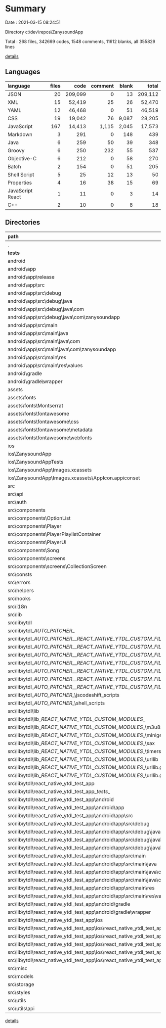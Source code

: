 # Summary

Date : 2021-03-15 08:24:51

Directory c:\dev\repos\ZanysoundApp

Total : 268 files,  342669 codes, 1548 comments, 11612 blanks, all 355829 lines

[details](details.md)

## Languages
| language | files | code | comment | blank | total |
| :--- | ---: | ---: | ---: | ---: | ---: |
| JSON | 20 | 209,099 | 0 | 13 | 209,112 |
| XML | 15 | 52,419 | 25 | 26 | 52,470 |
| YAML | 12 | 46,468 | 0 | 51 | 46,519 |
| CSS | 19 | 19,042 | 76 | 9,087 | 28,205 |
| JavaScript | 167 | 14,413 | 1,115 | 2,045 | 17,573 |
| Markdown | 3 | 291 | 0 | 148 | 439 |
| Java | 6 | 259 | 50 | 39 | 348 |
| Groovy | 6 | 250 | 232 | 55 | 537 |
| Objective-C | 6 | 212 | 0 | 58 | 270 |
| Batch | 2 | 154 | 0 | 51 | 205 |
| Shell Script | 5 | 25 | 12 | 13 | 50 |
| Properties | 4 | 16 | 38 | 15 | 69 |
| JavaScript React | 1 | 11 | 0 | 3 | 14 |
| C++ | 2 | 10 | 0 | 8 | 18 |

## Directories
| path | files | code | comment | blank | total |
| :--- | ---: | ---: | ---: | ---: | ---: |
| . | 268 | 342,669 | 1,548 | 11,612 | 355,829 |
| __tests__ | 1 | 7 | 4 | 4 | 15 |
| android | 14 | 382 | 162 | 87 | 631 |
| android\app | 9 | 259 | 138 | 49 | 446 |
| android\app\release | 1 | 1 | 0 | 0 | 1 |
| android\app\src | 7 | 169 | 27 | 28 | 224 |
| android\app\src\debug | 2 | 66 | 8 | 9 | 83 |
| android\app\src\debug\java | 1 | 59 | 8 | 6 | 73 |
| android\app\src\debug\java\com | 1 | 59 | 8 | 6 | 73 |
| android\app\src\debug\java\com\zanysoundapp | 1 | 59 | 8 | 6 | 73 |
| android\app\src\main | 5 | 103 | 19 | 19 | 141 |
| android\app\src\main\java | 2 | 74 | 17 | 14 | 105 |
| android\app\src\main\java\com | 2 | 74 | 17 | 14 | 105 |
| android\app\src\main\java\com\zanysoundapp | 2 | 74 | 17 | 14 | 105 |
| android\app\src\main\res | 2 | 10 | 2 | 5 | 17 |
| android\app\src\main\res\values | 2 | 10 | 2 | 5 | 17 |
| android\gradle | 1 | 5 | 0 | 1 | 6 |
| android\gradle\wrapper | 1 | 5 | 0 | 1 | 6 |
| assets | 30 | 291,924 | 96 | 9,096 | 301,116 |
| assets\fonts | 30 | 291,924 | 96 | 9,096 | 301,116 |
| assets\fonts\Montserrat | 1 | 81 | 0 | 9 | 90 |
| assets\fonts\fontawesome | 29 | 291,843 | 96 | 9,087 | 301,026 |
| assets\fonts\fontawesome\css | 18 | 18,961 | 76 | 9,078 | 28,115 |
| assets\fonts\fontawesome\metadata | 6 | 220,636 | 0 | 4 | 220,640 |
| assets\fonts\fontawesome\webfonts | 5 | 52,246 | 20 | 5 | 52,271 |
| ios | 7 | 212 | 1 | 35 | 248 |
| ios\ZanysoundApp | 6 | 161 | 1 | 20 | 182 |
| ios\ZanysoundAppTests | 1 | 51 | 0 | 15 | 66 |
| ios\ZanysoundApp\Images.xcassets | 2 | 44 | 0 | 1 | 45 |
| ios\ZanysoundApp\Images.xcassets\AppIcon.appiconset | 1 | 38 | 0 | 0 | 38 |
| src | 204 | 25,522 | 1,272 | 2,365 | 29,159 |
| src\api | 1 | 104 | 0 | 21 | 125 |
| src\auth | 1 | 112 | 7 | 25 | 144 |
| src\components | 46 | 3,581 | 86 | 425 | 4,092 |
| src\components\OptionList | 3 | 57 | 0 | 10 | 67 |
| src\components\Player | 5 | 766 | 10 | 63 | 839 |
| src\components\PlayerPlaylistContainer | 2 | 178 | 27 | 32 | 237 |
| src\components\PlayerUI | 2 | 167 | 0 | 13 | 180 |
| src\components\Song | 1 | 248 | 1 | 29 | 278 |
| src\components\screens | 7 | 489 | 31 | 69 | 589 |
| src\components\screens\CollectionScreen | 3 | 78 | 0 | 11 | 89 |
| src\consts | 3 | 18 | 0 | 5 | 23 |
| src\errors | 2 | 14 | 0 | 4 | 18 |
| src\helpers | 11 | 1,279 | 24 | 292 | 1,595 |
| src\hooks | 7 | 112 | 0 | 29 | 141 |
| src\i18n | 2 | 204 | 0 | 7 | 211 |
| src\lib | 77 | 18,318 | 1,082 | 1,170 | 20,570 |
| src\lib\ytdl | 77 | 18,318 | 1,082 | 1,170 | 20,570 |
| src\lib\ytdl\__AUTO_PATCHER__ | 15 | 1,697 | 109 | 250 | 2,056 |
| src\lib\ytdl\__AUTO_PATCHER__\__REACT_NATIVE_YTDL_CUSTOM_FILES__ | 8 | 1,631 | 89 | 221 | 1,941 |
| src\lib\ytdl\__AUTO_PATCHER__\__REACT_NATIVE_YTDL_CUSTOM_FILES__\lib | 6 | 1,518 | 89 | 166 | 1,773 |
| src\lib\ytdl\__AUTO_PATCHER__\__REACT_NATIVE_YTDL_CUSTOM_FILES__\lib\__REACT_NATIVE_YTDL_CUSTOM_MODULES__ | 5 | 1,452 | 77 | 147 | 1,676 |
| src\lib\ytdl\__AUTO_PATCHER__\__REACT_NATIVE_YTDL_CUSTOM_FILES__\lib\__REACT_NATIVE_YTDL_CUSTOM_MODULES__\m3u8stream | 1 | 28 | 11 | 2 | 41 |
| src\lib\ytdl\__AUTO_PATCHER__\__REACT_NATIVE_YTDL_CUSTOM_FILES__\lib\__REACT_NATIVE_YTDL_CUSTOM_MODULES__\miniget | 1 | 45 | 3 | 11 | 59 |
| src\lib\ytdl\__AUTO_PATCHER__\__REACT_NATIVE_YTDL_CUSTOM_FILES__\lib\__REACT_NATIVE_YTDL_CUSTOM_MODULES__\sax | 2 | 1,369 | 63 | 131 | 1,563 |
| src\lib\ytdl\__AUTO_PATCHER__\__REACT_NATIVE_YTDL_CUSTOM_FILES__\lib\__REACT_NATIVE_YTDL_CUSTOM_MODULES__\timers | 1 | 10 | 0 | 3 | 13 |
| src\lib\ytdl\__AUTO_PATCHER__\jscodeshift_scripts | 2 | 41 | 8 | 16 | 65 |
| src\lib\ytdl\__AUTO_PATCHER__\shell_scripts | 5 | 25 | 12 | 13 | 50 |
| src\lib\ytdl\lib | 27 | 5,756 | 774 | 695 | 7,225 |
| src\lib\ytdl\lib\__REACT_NATIVE_YTDL_CUSTOM_MODULES__ | 18 | 4,042 | 451 | 447 | 4,940 |
| src\lib\ytdl\lib\__REACT_NATIVE_YTDL_CUSTOM_MODULES__\m3u8stream | 1 | 28 | 11 | 2 | 41 |
| src\lib\ytdl\lib\__REACT_NATIVE_YTDL_CUSTOM_MODULES__\miniget | 1 | 45 | 3 | 11 | 59 |
| src\lib\ytdl\lib\__REACT_NATIVE_YTDL_CUSTOM_MODULES__\sax | 2 | 1,369 | 63 | 131 | 1,563 |
| src\lib\ytdl\lib\__REACT_NATIVE_YTDL_CUSTOM_MODULES__\timers | 1 | 10 | 0 | 3 | 13 |
| src\lib\ytdl\lib\__REACT_NATIVE_YTDL_CUSTOM_MODULES__\urllib | 13 | 2,590 | 374 | 300 | 3,264 |
| src\lib\ytdl\lib\__REACT_NATIVE_YTDL_CUSTOM_MODULES__\urllib\.github | 6 | 194 | 0 | 45 | 239 |
| src\lib\ytdl\lib\__REACT_NATIVE_YTDL_CUSTOM_MODULES__\urllib\.github\workflows | 6 | 194 | 0 | 45 | 239 |
| src\lib\ytdl\react_native_ytdl_test_app | 31 | 10,637 | 199 | 167 | 11,003 |
| src\lib\ytdl\react_native_ytdl_test_app\__tests__ | 1 | 7 | 4 | 4 | 15 |
| src\lib\ytdl\react_native_ytdl_test_app\android | 13 | 372 | 162 | 92 | 626 |
| src\lib\ytdl\react_native_ytdl_test_app\android\app | 8 | 256 | 138 | 53 | 447 |
| src\lib\ytdl\react_native_ytdl_test_app\android\app\src | 7 | 164 | 27 | 30 | 221 |
| src\lib\ytdl\react_native_ytdl_test_app\android\app\src\debug | 2 | 65 | 8 | 9 | 82 |
| src\lib\ytdl\react_native_ytdl_test_app\android\app\src\debug\java | 1 | 59 | 8 | 6 | 73 |
| src\lib\ytdl\react_native_ytdl_test_app\android\app\src\debug\java\com | 1 | 59 | 8 | 6 | 73 |
| src\lib\ytdl\react_native_ytdl_test_app\android\app\src\debug\java\com\react_native_ytdl_test_app | 1 | 59 | 8 | 6 | 73 |
| src\lib\ytdl\react_native_ytdl_test_app\android\app\src\main | 5 | 99 | 19 | 21 | 139 |
| src\lib\ytdl\react_native_ytdl_test_app\android\app\src\main\java | 2 | 67 | 17 | 13 | 97 |
| src\lib\ytdl\react_native_ytdl_test_app\android\app\src\main\java\com | 2 | 67 | 17 | 13 | 97 |
| src\lib\ytdl\react_native_ytdl_test_app\android\app\src\main\java\com\react_native_ytdl_test_app | 2 | 67 | 17 | 13 | 97 |
| src\lib\ytdl\react_native_ytdl_test_app\android\app\src\main\res | 2 | 8 | 2 | 4 | 14 |
| src\lib\ytdl\react_native_ytdl_test_app\android\app\src\main\res\values | 2 | 8 | 2 | 4 | 14 |
| src\lib\ytdl\react_native_ytdl_test_app\android\gradle | 1 | 5 | 0 | 1 | 6 |
| src\lib\ytdl\react_native_ytdl_test_app\android\gradle\wrapper | 1 | 5 | 0 | 1 | 6 |
| src\lib\ytdl\react_native_ytdl_test_app\ios | 7 | 197 | 0 | 35 | 232 |
| src\lib\ytdl\react_native_ytdl_test_app\ios\react_native_ytdl_test_app | 6 | 146 | 0 | 20 | 166 |
| src\lib\ytdl\react_native_ytdl_test_app\ios\react_native_ytdl_test_appTests | 1 | 51 | 0 | 15 | 66 |
| src\lib\ytdl\react_native_ytdl_test_app\ios\react_native_ytdl_test_app\Base.lproj | 1 | 42 | 0 | 1 | 43 |
| src\lib\ytdl\react_native_ytdl_test_app\ios\react_native_ytdl_test_app\Images.xcassets | 2 | 44 | 0 | 1 | 45 |
| src\lib\ytdl\react_native_ytdl_test_app\ios\react_native_ytdl_test_app\Images.xcassets\AppIcon.appiconset | 1 | 38 | 0 | 0 | 38 |
| src\misc | 11 | 675 | 30 | 144 | 849 |
| src\models | 8 | 320 | 0 | 58 | 378 |
| src\storage | 1 | 11 | 10 | 7 | 28 |
| src\styles | 4 | 49 | 14 | 11 | 74 |
| src\utils | 30 | 725 | 19 | 167 | 911 |
| src\utils\api | 8 | 275 | 4 | 59 | 338 |

[details](details.md)